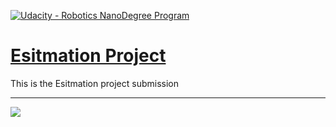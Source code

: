 [![Udacity - Robotics NanoDegree Program](https://github.com/spirosrap/flyingcar/blob/master/udacity.jpg)](https://www.udacity.com/course/flying-car-nanodegree--nd787)

# [Esitmation Project](https://github.com/scifiswapnil/Udacity-Autonomous-Flight-Engineer/tree/main/Esitmation-Project)

This is the Esitmation project submission

---
![](https://github.com/scifiswapnil/Udacity-Autonomous-Flight-Engineer/blob/main/Esitmation-Project/Estimations.gif) 
